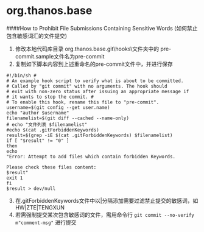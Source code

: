# org.thanos.base

####How to Prohibit File Submissions Containing Sensitive Words (如何禁止包含敏感词汇的文件提交)
1. 修改本地代码库目录 org.thanos.base\.git\hooks\文件夹中的 pre-commit.sample文件名为pre-commit
2. 复制如下脚本内容到上述重命名的pre-commit文件中，并进行保存

```
#!/bin/sh # 
# An example hook script to verify what is about to be committed.
# Called by "git commit" with no arguments. The hook should
# exit with non-zero status after issuing an appropriate message if
# it wants to stop the commit. # 
# To enable this hook, rename this file to "pre-commit".
username=$(git config --get user.name)
echo "author $username"
filenamelist=$(git diff --cached --name-only)
# echo "文件列表 $filenamelist"
#echo $(cat .gitForbiddenKeywords)
result=$(grep -iE $(cat .gitForbiddenKeywords) $filenamelist)
if [ "$result" != "0" ]
then
echo  
"Error: Attempt to add files which contain forbidden Keywords.

Please check these files content:  
$result"
exit 1
fi
$result > dev/null
```
3. 在.gitForbiddenKeywords文件中以|分隔添加需要过滤禁止提交的敏感词，如 HW|ZTE|TENGXUN
4. 若需强制提交某次包含敏感词的文件，需用命令行 ```git commit --no-verify m"comment-msg"``` 进行提交